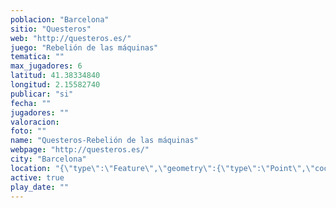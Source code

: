 ```yaml
---
poblacion: "Barcelona"
sitio: "Questeros"
web: "http://questeros.es/"
juego: "Rebelión de las máquinas"
tematica: ""
max_jugadores: 6
latitud: 41.38334840
longitud: 2.15582740
publicar: "si"
fecha: ""
jugadores: ""
valoracion: 
foto: ""
name: "Questeros-Rebelión de las máquinas"
webpage: "http://questeros.es/"
city: "Barcelona"
location: "{\"type\":\"Feature\",\"geometry\":{\"type\":\"Point\",\"coordinates\":[\"41,38334840\",\"2,15582740\"]}}"
active: true
play_date: ""
---
```

